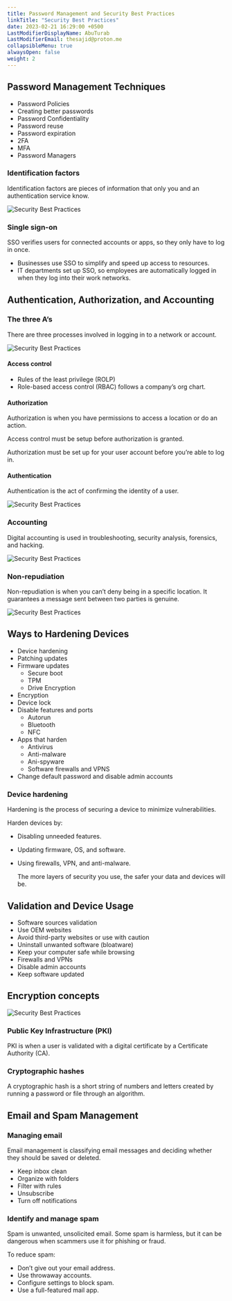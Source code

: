 ```yaml
---
title: Password Management and Security Best Practices
linkTitle: "Security Best Practices"
date: 2023-02-21 16:29:00 +0500
LastModifierDisplayName: AbuTurab
LastModifierEmail: thesajid@proton.me
collapsibleMenu: true
alwaysOpen: false
weight: 2
---
```


## **Password Management Techniques**

- Password Policies
- Creating better passwords
- Password Confidentiality
- Password reuse
- Password expiration
- 2FA
- MFA
- Password Managers

### Identification factors
  
  Identification factors are pieces of information that only you and an authentication service know.
  
  ![Security Best Practices](/notes/ibm-it-support/Security%20Best%20Practices.webp)

### Single sign-on
  
  SSO verifies users for connected accounts or apps, so they only have to log in once.
- Businesses use SSO to simplify and speed up access to resources.
- IT departments set up SSO, so employees are automatically logged in when they log into their work networks.

## **Authentication, Authorization, and Accounting**

### **The three A’s**
  
  There are three processes involved in logging in to a network or account.
  
  ![Security Best Practices](/notes/ibm-it-support/Security%20Best%20Practices-1.webp)

#### Access control

- Rules of the least privilege (ROLP)
- Role-based access control (RBAC) follows a company’s org chart.

#### Authorization
  
  Authorization is when you have permissions to access a location or do an action.
  
  Access control must be setup before authorization is granted.
  
  Authorization must be set up for your user account before you’re able to log in.

#### Authentication
  
  Authentication is the act of confirming the identity of a user.
  
  ![Security Best Practices](/notes/ibm-it-support/Security%20Best%20Practices-2.webp)

### Accounting
  
  Digital accounting is used in troubleshooting, security analysis, forensics, and hacking.
  
  ![Security Best Practices](/notes/ibm-it-support/Security%20Best%20Practices-3.webp)

### Non-repudiation
  
  Non-repudiation is when you can’t deny being in a specific location. It guarantees a message sent between two parties is genuine.
  
  ![Security Best Practices](/notes/ibm-it-support/Security%20Best%20Practices-4.webp)

## **Ways to Hardening Devices**

- Device hardening
- Patching updates
- Firmware updates
	- Secure boot
	- TPM
	- Drive Encryption
- Encryption
- Device lock
- Disable features and ports
	- Autorun
	- Bluetooth
	- NFC
- Apps that harden
	- Antivirus
	- Anti-malware
	- Ani-spyware
	- Software firewalls and VPNS
- Change default password and disable admin accounts

### Device hardening
  
  Hardening is the process of securing a device to minimize vulnerabilities.
  
  Harden devices by:
- Disabling unneeded features.
- Updating firmware, OS, and software.
- Using firewalls, VPN, and anti-malware.
  
  The more layers of security you use, the safer your data and devices will be.

## **Validation and Device Usage**

- Software sources validation
- Use OEM websites
- Avoid third-party websites or use with caution
- Uninstall unwanted software (bloatware)
- Keep your computer safe while browsing
- Firewalls and VPNs
- Disable admin accounts
- Keep software updated

## **Encryption concepts**
  
  ![Security Best Practices](/notes/ibm-it-support/Security%20Best%20Practices-5.webp)

### Public Key Infrastructure (PKI)
  
  PKI is when a user is validated with a digital certificate by a Certificate Authority (CA).

### Cryptographic hashes
  
  A cryptographic hash is a short string of numbers and letters created by running a password or file through an algorithm.

## **Email and Spam Management**

### Managing email
  
  Email management is classifying email messages and deciding whether they should be saved or deleted.
- Keep inbox clean
- Organize with folders
- Filter with rules
- Unsubscribe
- Turn off notifications

### Identify and manage spam
  
  Spam is unwanted, unsolicited email. Some spam is harmless, but it can be dangerous when scammers use it for phishing or fraud.
  
  To reduce spam:
- Don’t give out your email address.
- Use throwaway accounts.
- Configure settings to block spam.
- Use a full-featured mail app.
